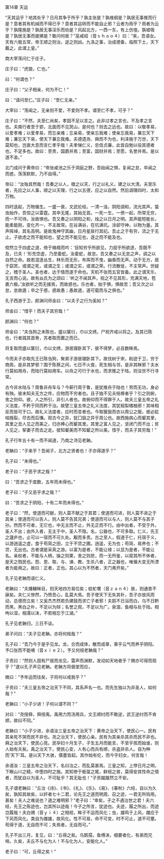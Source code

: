 第14章 天运

“天其运乎？地其处乎？日月其争于所乎？孰主张是？孰维纲是？孰居无事推而行是？意者其有机缄而不得已乎？意者其运转而不能自止邪？云者为雨乎？雨者为云乎？孰隆施是？孰居无事淫乐而劝是？风起北方，一西一东，有上仿徨。孰嘘吸是？孰居无事而披拂是？敢问何故？”巫咸祒（音ｓｈａｏ４）曰：“来，吾语女。天有六极五常，帝王顺之则治，逆之则凶。九洛之事，治成德备，临照下土，天下戴之，此谓上皇。”

商大宰荡问仁于庄子。

庄子曰：“虎狼，仁也。”

曰：“何谓也？”

庄子曰：“父子相亲，何为不仁！”

曰：“请问至仁。”庄子曰：“至仁无亲。”

大宰曰：“荡闻之，无亲则不爱，不爱则不孝。谓至仁不孝，可乎？”

庄子曰：“不然，夫至仁尚矣，孝固不足以言之。此非过孝之言也，不及孝之言也。夫南行者至于郢，北面而不见冥山，是何也？则去之远也。故曰：以敬孝易，以爱孝难；以爱孝易，而忘亲难；忘亲易，使亲忘我难；使亲忘我易，兼忘天下难；兼忘天下易，使天下兼忘我难。夫德遗尧、舜而不为也，利泽施于万世，天下莫知也，岂直大息而言仁孝乎哉！夫孝悌仁义，忠信贞廉，此皆自勉以役其德者也，不足多也。故曰：至贵，国爵并焉；至富，国财并焉；至愿，名誉并焉。是以道不渝。”

北门成问于黄帝曰：“帝张咸池之乐于洞庭之野，吾始闻之惧，复闻之怠，卒闻之而惑，荡荡默默，乃不自得。”

帝曰：“汝殆其然哉！吾奏之以人，徵之以天，行之以礼义，建之以大清。夫至乐者，先应之以人事，顺之以天理，行之以五德，应之以自然。然后调理四时，太和万物。

四时迭起，万物循生。一盛一衰，文武伦经。一清一浊，阴阳调和，流光其声。蛰虫始作，吾惊之以雷霆。其卒无尾，其始无首。一死一生，一偾一起，所常无穷，而一不可待。汝故惧也。吾又奏之以阴阳之和，烛之以日月之明。其声能短能长，能柔能刚，变化齐一，不主故常。在谷满谷，在坑满坑。涂郤守神，以物为量。其声挥绰，其名高明。是故鬼神守其幽，日月星辰行其纪。吾止之于有穷，流之于无止。子欲虑之而不能知也，望之而不能见也，逐之而不能及也。

傥然立于四虚之道，倚于槁梧而吟：‘目知穷乎所欲见，力屈乎所欲逐，吾既不及，已夫！’形充空虚，乃至委蛇。汝委蛇，故怠。吾又奏之以无怠之声，调之以自然之命。故若混逐丛生，林乐而无形，布挥而不曳，幽昏而无声。动于无方，居于窈冥，或谓之死，或谓之生；或谓之实，或谓之荣。行流散徙，不主常声。世疑之，稽于圣人。圣也者，达于情而遂于命也。天机不张而五官皆备。此之谓天乐，无言而心说。故有焱氏为之颂曰：‘听之不闻其声，视之不见其形，充满天地，苞裹六极。’汝欲听之而无接焉，而故惑也。乐也者，始于惧，惧故祟；吾又次之以怠，怠故遁；卒之于惑，惑故愚；愚故道，道可载而与之俱也。”

孔子西游于卫，颜渊问师金曰：“以夫子之行为奚如？”

师金曰：“惜乎！而夫子其穷哉！”

颜渊曰：“何也？”

师金曰：“夫刍狗之未陈也，盛以箧衍，巾以文绣，尸祝齐戒以将之。及其已陈也，行者践其首脊，苏者取而爨之而已。

将复取而盛以箧衍，巾以文绣，游居寝卧其下，彼不得梦，必且数眯焉。

今而夫子亦取先王已陈刍狗，聚弟子游居寝卧其下。故伐树于宋，削迹于卫，穷于商周，是非其梦邪？围于陈蔡之间，七日不火食，死生相与邻，是非其眯邪？夫水行莫如用舟，而陆行莫如用车。以舟之可行于水也，而求推之于陆，则没世不行寻常。

古今非水陆与？周鲁非舟车与？今蕲行周于鲁，是犹推舟于陆也！劳而无功，身必有殃。彼未知夫无方之传，应物而不穷者也。且子独不见夫桔槔者乎？引之则俯，舍之则仰。彼，人之所引，非引人者也。故俯仰而不得罪于人。故夫三皇五帝之礼义法度，不矜于同而矜于治。故譬三皇五帝之礼义法度，其犹柤梨橘柚邪！其味相反而皆可于口。故礼义法度者，应时而变者也。今取猨狙而衣以周公之服，彼必龁啮挽裂，尽去而后慊。观古今之异，犹囗狙之异乎周公也。故西施病心而颦其里，其里之丑人见之而美之，归亦捧心而颦其里。其里之富人见之，坚闭门而不出；贫人见之，挈妻子而去之走。彼知颦美而不知颦之所以美。惜乎，而夫子其穷哉！”

孔子行年五十有一而不闻道，乃南之沛见老聃。

老聃曰：“子来乎？吾闻子，北方之贤者也！子亦得道乎？”

孔子曰：“未得也。”

老子曰：“子恶乎求之哉？”

曰：“吾求之于度数，五年而未得也。”

老子曰：“子又恶乎求之哉？”

曰：“吾求之于阴阳，十有二年而未得也。”

老子曰：“然，使道而可献，则人莫不献之于其君；使道而可进，则人莫不进之于其亲；使道而可以告人，则人莫不告其兄弟；使道而可以与人，则人莫不与其子孙。然而不可者，无它也，中无主而不止，外无正而不行。由中出者，不受于外，圣人不出；由外入者，无主于中，圣人不隐。名，公器也，不可多取。仁义，先王之蘧庐也，止可以一宿而不可久处。觏而多责。古之至人，假道于仁，托宿于义，以游逍遥之虚，食于苟简之田，立于不贷之圃。逍遥，无为也；苟简，易养也；不贷，无出也。古者谓是采真之游。以富为是者，不能让禄；以显为是者，不能让名。亲权者，不能与人柄，操之则栗，舍之则悲，而一无所鉴，以窥其所不休者，是天之戮民也。怨、恩、取、与、谏、教、生杀八者，正之器也，唯循大变无所湮者为能用之。故曰：正者，正也。其心以为不然者，天门弗开矣。”

孔子见老聃而语仁义。

老聃曰：“夫播糠眯目，则天地四方易位矣；蚊虻囋（音ｚａｎ４）肤，则通昔不寐矣。夫仁义惨然，乃愤吾心，乱莫大焉。吾子使天下无失其朴，吾子亦放风而动，总德而立矣！又奚杰杰然若负建鼓而求亡子者邪！夫鹄不日浴而白，乌不日黔而黑。黑白之朴，不足以为辩；名誉之观，不足以为广。泉涸，鱼相与处于陆，相呴以湿，相濡以沫，不若相忘于江湖。”

孔子见老聃归，三日不谈。

弟子问曰：“夫子见老聃，亦将何规哉？”

孔子曰：“吾乃今于是乎见龙。龙，合而成体，散而成章，乘乎云气而养乎阴阳。予口张而不能嗋（音ｘｉｅ２）。予又何规老聃哉？”

子贡曰：“然则人固有尸居而龙见，雷声而渊默，发动如天地者乎？赐亦可得而观乎？”遂以孔子声见老聃。老聃方将倨堂而应，

微曰：“予年运而往矣，子将何以戒我乎？”

子贡曰：“夫三皇五帝之治天下不同，其系声名一也。而先生独以为非圣人，如何哉？”

老聃曰：“小子少进！子何以谓不同？”

对曰：“尧授舜，舜授禹。禹用力而汤用兵，文王顺纣而不敢逆，武王逆纣而不肯顺，故曰不同。”

老聃曰：“小子少进，余语汝三皇五帝之治天下：黄帝之治天下，使民心一。民有其亲死不哭而民不非也。尧之治天下，使民心亲。民有为其亲杀其杀而民不非也。舜之治天下，使民心竞。民孕妇十月生子，子生五月而能言，不至乎孩而始谁，则人始有夭矣。禹之治天下，使民心变，人有心而兵有顺，杀盗非杀人。自为种而‘天下’耳。是以天下大骇，儒墨皆起。其作始有伦，而今乎妇女，何言哉！

余语汝：三皇五帝之治天下，名曰治之，而乱莫甚焉。三皇之知，上悖日月之明，下睽山川之精，中堕四时之施。其知惨于蛎虿之尾，鲜规之兽，莫得安其性命之情者，而犹自以为圣人，不可耻乎？其无耻也！”子贡蹴蹴然立不安。

孔子谓老聃曰：“丘治《诗》、《书》、《礼》、《乐》、《易》、《春秋》六经，自以为久矣，孰知其故矣，以奸者七十二君，论先王之道而明周、召之迹，一君无所钩用。甚矣！夫人之难说也？道之难明邪？”老子曰：“幸矣，子之不遇治世之君！夫六经，先王之陈迹也，岂其所以迹哉！今子之所言，犹迹也。夫迹，履之所出，而迹岂履哉！夫白鶂（音ｙｉ４）之相视，眸子不运而风化；虫，雄鸣于上风，雌应于下风而风化。类自为雌雄，故风化。性不可易，命不可变，时不可止，道不可壅。苟得于道，无自而不可；失焉者，无自而可。”

孔子不出三月，复见，曰：“丘得之矣。乌鹊孺，鱼傅沫，细要者化，有弟而兄啼。久矣，夫丘不与化为人！不与化为人，安能化人。”

老子曰：“可，丘得之矣！”

